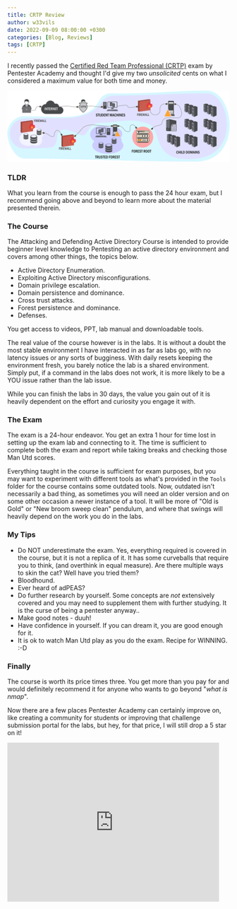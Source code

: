 ```yaml
---
title: CRTP Review
author: w33vils
date: 2022-09-09 08:00:00 +0300
categories: [Blog, Reviews]
tags: [CRTP]
---
```


I recently passed the [Certified Red Team Professional (CRTP)](https://www.pentesteracademy.com/activedirectorylab) exam by Pentester Academy and thought I'd give my two *unsolicited* cents on what I considered a maximum value for both time and money. 

![Active Directory Lab](/assets/img/images//activedirectorylab.png)

### TLDR

What you learn from the course is enough to pass the 24 hour exam, but I recommend going above and beyond to learn more about the material presented therein.

### The Course

The Attacking and Defending Active Directory Course is intended to provide beginner level knowledge to Pentesting an active directory environment and covers among other things, the topics below.

- Active Directory Enumeration.
- Exploiting Active Directory misconfigurations.
- Domain privilege escalation.
- Domain persistence and dominance.
- Cross trust attacks.
- Forest persistence and dominance.
- Defenses.

You get access to videos, PPT, lab manual and downloadable tools.

The real value of the course however is in the labs. It is without a doubt the most stable environment I have interacted in as far as labs go, with no latency issues or any sorts of bugginess. With daily resets keeping the environment fresh, you barely notice the lab is a shared environment. Simply put, if a command in the labs does not work, it is more likely to be a YOU issue rather than the lab issue.

While you can finish the labs in 30 days, the value you gain out of it is heavily dependent on the effort and curiosity you engage it with.

### The Exam

The exam is a 24-hour endeavor. You get an extra 1 hour for time lost in setting up the exam lab and connecting to it. The time is sufficient to complete both the exam and report while taking breaks and checking those Man Utd scores.

Everything taught in the course is sufficient for exam purposes, but you may want to experiment with different tools as what's provided in the `Tools` folder for the course contains some outdated tools. Now, outdated isn't necessarily a bad thing, as sometimes you will need an older version and on some other occasion a newer instance of a tool. It will be more of "Old is Gold" or "New broom sweep clean" pendulum, and where that swings will heavily depend on the work you do in the labs.

### My Tips

- Do NOT underestimate the exam. Yes, everything required is covered in the course, but it is not a replica of it. It has some curveballs that require you to think, (and overthink in equal measure). Are there multiple ways to skin the cat? Well have you tried them?
- Bloodhound.
- Ever heard of adPEAS?
- Do further research by yourself. Some concepts are *not* extensively covered and you may need to supplement them with further studying. It is the curse of being a pentester anyway..
- Make good notes - duuh!
- Have confidence in yourself. If you can dream it, you are good enough for it.
- It is ok to watch Man Utd play as you do the exam. Recipe for WINNING. :-D

### Finally

The course is worth its price times three. You get more than you pay for and would definitely recommend it for anyone who wants to go beyond "*what is nmap*".

Now there are a few places Pentester Academy can certainly improve on, like creating a community for students or improving that challenge submission portal for the labs, but hey, for that price, I will still drop a 5 star on it! 

<iframe src="https://giphy.com/embed/vmJnAJo3P82Vq" width="480" height="360" frameBorder="0" class="giphy-embed" allowFullScreen></iframe><p><a href="https://giphy.com/gifs/jay-z-magna-carta-holy-grail-hova-vmJnAJo3P82Vq"></a></p>



